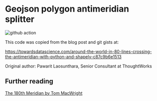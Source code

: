 # Geojson polygon antimeridian splitter

![github action](https://github.com/guidorice/antimeridian_splitter/actions/workflows/python-package.yml/badge.svg)

This code was copied from the blog post and git gists at:

https://towardsdatascience.com/around-the-world-in-80-lines-crossing-the-antimeridian-with-python-and-shapely-c87c9b6e1513

Original author: Pawarit Laosunthara, Senior Consultant at ThoughtWorks

## Further reading

[The 180th Meridian by Tom MacWright](https://macwright.com/2016/09/26/the-180th-meridian.html)
